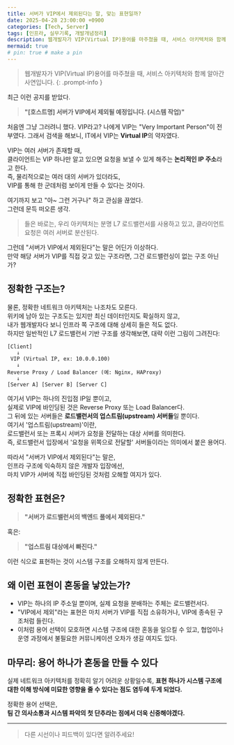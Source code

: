 ```yaml
---
title: 서버가 VIP에서 제외된다는 말, 맞는 표현일까?
date: 2025-04-28 23:00:00 +0900
categories: [Tech, Server]
tags: [인프라, 실무기록, 개발개념정리]
description: 웹개발자가 VIP(Virtual IP)용어를 마주쳤을 때, 서비스 아키텍처와 함께 생각해보았습니다.
mermaid: true
# pin: true # make a pin
---
```

> 웹개발자가 VIP(Virtual IP)용어를 마주쳤을 때, 서비스 아키텍처와 함께 알아간 사연입니다. 
{: .prompt-info }

최근 이런 공지를 받았다.

> **"[호스트명] 서버가 VIP에서 제외될 예정입니다. (시스템 작업)"**

처음엔 그냥 그러려니 했다. VIP라고? 나에게 VIP는 "Very Important Person"이 전부였다.
그래서 검색을 해보니, IT에서 VIP는 **Virtual IP**의 약자였다.

VIP는 여러 서버가 존재할 때,  
클라이언트는 VIP 하나만 알고 있으면 요청을 보낼 수 있게 해주는 **논리적인 IP 주소**라고 한다.  
즉, 물리적으로는 여러 대의 서버가 있더라도,  
VIP를 통해 한 군데처럼 보이게 만들 수 있다는 것이다.  

여기까지 보고 "아~ 그런 거구나" 하고 관심을 끊었다.  
그런데 문득 떠오른 생각. 

> 들은 바로는, 우리 아키텍처는 분명 L7 로드밸런서를 사용하고 있고, 클라이언트 요청은 여러 서버로 분산된다.

그런데 "서버가 VIP에서 제외된다"는 말은 어딘가 이상하다.  
만약 해당 서버가 VIP를 직접 갖고 있는 구조라면, 그건 로드밸런싱이 없는 구조 아닌가?  

## 정확한 구조는?

물론, 정확한 네트워크 아키텍처는 나조차도 모른다.  
위키에 남아 있는 구조도는 있지만 최신 데이터인지도 확실하지 않고,  
내가 웹개발자다 보니 인프라 쪽 구조에 대해 상세히 들은 적도 없다.  
하지만 일반적인 L7 로드밸런서 기반 구조를 생각해보면, 대략 이런 그림이 그려진다:  

```
[Client]
   ↓
 VIP (Virtual IP, ex: 10.0.0.100)
   ↓
Reverse Proxy / Load Balancer (예: Nginx, HAProxy)
   ↓
[Server A] [Server B] [Server C]
```

여기서 VIP는 하나의 진입점 IP일 뿐이고,  
실제로 VIP에 바인딩된 것은 Reverse Proxy 또는 Load Balancer다.  
그 뒤에 있는 서버들은 **로드밸런서의 업스트림(upstream) 서버들**일 뿐이다.  
여기서 '업스트림(upstream)'이란,  
로드밸런서 또는 프록시 서버가 요청을 전달하는 대상 서버를 의미한다.  
즉, 로드밸런서 입장에서 '요청을 위쪽으로 전달할' 서버들이라는 의미에서 붙은 용어다.  

따라서 "서버가 VIP에서 제외된다"는 말은,  
인프라 구조에 익숙하지 않은 개발자 입장에선,  
마치 VIP가 서버에 직접 바인딩된 것처럼 오해할 여지가 있다.  

## 정확한 표현은?

> **"서버가 로드밸런서의 백엔드 풀에서 제외된다."**

혹은:

> **"업스트림 대상에서 빠진다."**

이런 식으로 표현하는 것이 시스템 구조를 오해하지 않게 만든다.  

## 왜 이런 표현이 혼동을 낳았는가?

- VIP는 하나의 IP 주소일 뿐이며, 실제 요청을 분배하는 주체는 로드밸런서다.  
- "VIP에서 제외"라는 표현은 마치 서버가 VIP를 직접 소유하거나, VIP에 종속된 구조처럼 들린다.  
- 이처럼 용어 선택이 모호하면 시스템 구조에 대한 혼동을 일으킬 수 있고, 협업이나 운영 과정에서 불필요한 커뮤니케이션 오차가 생길 여지도 있다.

## 마무리: 용어 하나가 혼동을 만들 수 있다  

실제 네트워크 아키텍처를 정확히 알기 어려운 상황일수록, 
**표현 하나가 시스템 구조에 대한 이해 방식에 미묘한 영향을 줄 수 있다는 점도 염두에 두게 되었다.**

정확한 용어 선택은,   
**팀 간 의사소통과 시스템 파악의 첫 단추라는 점에서 더욱 신중해야겠다.**

---

> 다른 시선이나 피드백이 있다면 알려주세요!
